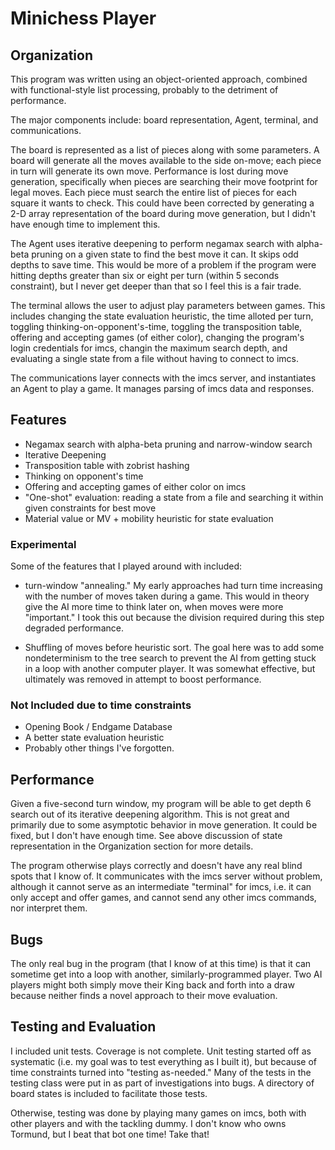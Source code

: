 # Minichess Player

## Organization

This program was written using an object-oriented approach, combined with functional-style list processing, probably
to the detriment of performance. 

The major components include: board representation, Agent, terminal, and communications.

The board is represented as a list of pieces along with some parameters. A board will generate all the moves available
to the side on-move; each piece in turn will generate its own move. Performance is lost during move generation,
specifically when pieces are searching their move footprint for legal moves. Each piece must search the entire list
of pieces for each square it wants to check. This could have been corrected by generating a 2-D array representation 
of the board during move generation, but I didn't have enough time to implement this.

The Agent uses iterative deepening to perform negamax search with alpha-beta pruning on a given state to find the
best move it can. It skips odd depths to save time. This would be more of a problem if the program were hitting 
depths greater than six or eight per turn (within 5 seconds constraint), but I never get deeper than that so 
I feel this is a fair trade.

The terminal allows the user to adjust play parameters between games. This includes changing the state evaluation 
heuristic, the time alloted per turn, toggling thinking-on-opponent's-time, toggling the transposition table, 
offering and accepting games (of either color), changing the program's login credentials for imcs, changin the 
maximum search depth, and evaluating a single state from a file without having to connect to imcs.

The communications layer connects with the imcs server, and instantiates an Agent to play a game. It manages
parsing of imcs data and responses.

## Features

- Negamax search with alpha-beta pruning and narrow-window search
- Iterative Deepening
- Transposition table with zobrist hashing
- Thinking on opponent's time
- Offering and accepting games of either color on imcs
- "One-shot" evaluation: reading a state from a file and searching it within given constraints for best move
- Material value or MV + mobility heuristic for state evaluation

### Experimental

Some of the features that I played around with included:

- turn-window "annealing." My early approaches had turn time increasing with the number of moves taken during a game. This
would in theory give the AI more time to think later on, when moves were more "important." I took this out because the
division required during this step degraded performance.

- Shuffling of moves before heuristic sort. The goal here was to add some nondeterminism to the tree search to prevent the
AI from getting stuck in a loop with another computer player. It was somewhat effective, but ultimately was removed in 
attempt to boost performance.

### Not Included due to time constraints

- Opening Book / Endgame Database
- A better state evaluation heuristic
- Probably other things I've forgotten.

## Performance

Given a five-second turn window, my program will be able to get depth 6 search out of its iterative deepening algorithm.
This is not great and primarily due to some asymptotic behavior in move generation. It could be fixed, but I don't have enough
time. See above discussion of state representation in the Organization section for more details.

The program otherwise plays correctly and doesn't have any real blind spots that I know of. It communicates with the imcs
server without problem, although it cannot serve as an intermediate "terminal" for imcs, i.e. it can only accept and offer
games, and cannot send any other imcs commands, nor interpret them.

## Bugs

The only real bug in the program (that I know of at this time) is that it can sometime get into a loop with another, 
similarly-programmed player. Two AI players might both simply move their King back and forth into a draw because neither 
finds a novel approach to their move evaluation. 

## Testing and Evaluation

I included unit tests. Coverage is not complete. Unit testing started off as systematic (i.e. my goal was to test everything
as I built it), but because of time constraints turned into "testing as-needed." Many of the tests in the testing class
were put in as part of investigations into bugs. A directory of board states is included to facilitate those tests.

Otherwise, testing was done by playing many games on imcs, both with other players and with the tackling dummy. I don't know who
owns Tormund, but I beat that bot one time! Take that!
